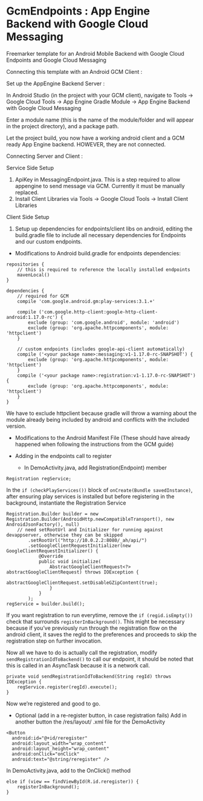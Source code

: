 GcmEndpoints : App Engine Backend with Google Cloud Messaging
=============================================================

Freemarker template for an Android Mobile Backend with Google Cloud Endpoints and Google Cloud Messaging

Connecting this template with an Android GCM Client :

Set up the AppEngine Backend Server :

In Android Studio (in the project with your GCM client), navigate to Tools -> Google Cloud Tools -> App Engine Gradle Module -> App Engine Backend with Google Cloud Messaging

Enter a module name (this is the name of the module/folder and will appear in the project directory), and a package path.

Let the project build, you now have a working android client and a GCM ready App Engine backend.  HOWEVER, they are not connected.

Connecting Server and Client :

Service Side Setup

1. ApiKey in MessagingEndpoint.java.  This is a step required to allow appengine to send message via GCM.  Currently it must be manually replaced.
2. Install Client Libraries via Tools -> Google Cloud Tools -> Install Client Libraries

Client Side Setup

1. Setup up dependencies for endpoints/client libs on android, editing the build.gradle file to include all necessary dependencies for Endpoints and our custom endpoints.
- Modifications to Android build.gradle for endpoints dependencies:
````
repositories {
    // this is required to reference the locally installed endpoints
    mavenLocal()
}

dependencies {
    // required for GCM
    compile 'com.google.android.gm:play-services:3.1.+'

    compile ('com.google.http-client:google-http-client-android:1.17.0-rc') {
        exclude (group: 'com.google.android', module: 'android')
        exclude (group: 'org.apache.httpcomponents', module: 'httpclient')
    }

    // custom endpoints (includes google-api-client automatically)
    compile ('<your package name>:messaging:v1-1.17.0-rc-SNAPSHOT') {
        exclude (group: 'org.apache.httpcomponents', module: 'httpclient')
    }
    compile ('<your package name>:registration:v1-1.17.0-rc-SNAPSHOT') {
        exclude (group: 'org.apache.httpcomponents', module: 'httpclient')
    }
}
````
We have to exclude httpclient because gradle will throw a warning about the module already being included by android and conflicts with the included version.

- Modifications to the Android Manifest File (These should have already happened when following the instructions from the GCM guide)

- Adding in the endpoints call to register
  - In DemoActivity.java, add Registration(Endpoint) member
````
Registration regService;
````

In the `if (checkPlayServices())` block of `onCreate(Bundle savedInstance)`, after ensuring play services is installed but before registering in the background, instantiate the Registration Service
````
Registration.Builder builder = new Registration.Builder(AndroidHttp.newCompatibleTransport(), new AndroidJsonFactory(), null)
    // need setRootUrl and Initializer for running against devappserver, otherwise they can be skipped
        .setRootUrl("http://10.0.2.2:8080/_ah/api/")
        .setGoogleClientRequestInitializer(new GoogleClientRequestInitializer() {
            @Override
            public void initialize(
                AbstractGoogleClientRequest<?> abstractGoogleClientRequest) throws IOException {
                    abstractGoogleClientRequest.setDisableGZipContent(true);
                }
            }
        );
regService = builder.build();
````

If you want registration to run everytime, remove the `if (regid.isEmpty())` check that surrounds `registerInBackground()`. This might be necessary because if you’ve previously run through the registration flow on the android client, it saves the regId to the preferences and proceeds to skip the registration step on further invocation.

Now all we have to do is actually call the registration, modify `sendRegistrationIdToBackend()` to call our endpoint, it should be noted that this is called in an AsyncTask because it is a network call.
````
private void sendRegistrationIdToBackend(String regId) throws IOException {
    regService.register(regId).execute();
}
````

  Now we’re registered and good to go.

- Optional (add in a re-register button, in case registration fails)
  Add in another button the /res/layout/ .xml file for the DemoActivity
````
<Button
  android:id="@+id/reregister"
  android:layout_width="wrap_content"
  android:layout_height="wrap_content"
  android:onClick="onClick"
  android:text="@string/reregister" />
````
  In DemoActivity.java, add to the OnClick() method

````
else if (view == findViewById(R.id.reregister)) {
    registerInBackground();
}
````
